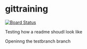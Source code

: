 # gittraining

[![Board Status](https://dev.azure.com/eruskal0914/635e5dac-c56f-4769-a8a3-36191d863f52/6f043240-fbdf-4be9-99d1-617b76877d69/_apis/work/boardbadge/a34de6cd-fa1d-46c0-8c9d-50dfd3d4a5c9?columnOptions=1)](https://dev.azure.com/eruskal0914/635e5dac-c56f-4769-a8a3-36191d863f52/_boards/board/t/6f043240-fbdf-4be9-99d1-617b76877d69/Microsoft.RequirementCategory/)

Testing how a readme shoudl look like

Openinng the testbranch branch
